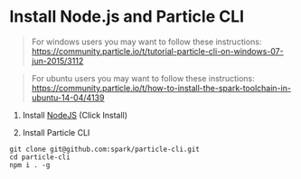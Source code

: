 # Install Node.js and Particle CLI

> For windows users you may want to follow these instructions: https://community.particle.io/t/tutorial-particle-cli-on-windows-07-jun-2015/3112

> For ubuntu users you may want to follow these instructions: https://community.particle.io/t/how-to-install-the-spark-toolchain-in-ubuntu-14-04/4139


1. Install [NodeJS](http://nodejs.org) (Click Install)

2. Install Particle CLI

```
git clone git@github.com:spark/particle-cli.git
cd particle-cli
npm i . -g
```
